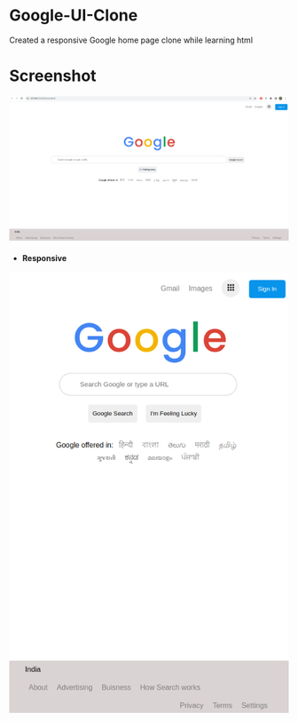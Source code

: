 # Google-UI-Clone
Created  a responsive Google home page clone while learning html

# Screenshot
![Screenshot#1](Screenshot3.png)
* #### Responsive
![Screenshot#2](Screenshot4.png)

